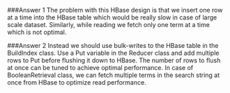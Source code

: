 ###Answer 1
The problem with this HBase design is that we insert one row at a time into the HBase table 
which would be really slow in case of large scale dataset. Similarly, while reading we fetch 
only one term at a time which is not optimal.


###Answer 2
Instead we should use bulk-writes to the HBase table in the BuildIndex class. Use a Put variable 
in the Reducer class and add multiple rows to Put before flushing it down to HBase. The number 
of rows to flush at once can be tuned to achieve optimal performance. In case of BooleanRetrieval 
class, we can fetch multiple terms in the search string at once from HBase to optimize read 
performance.
